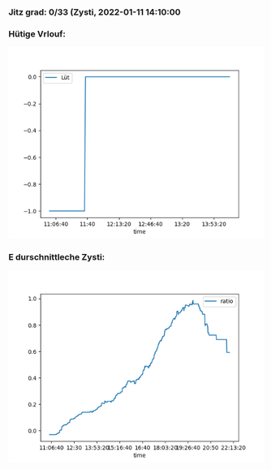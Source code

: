 ### Jitz grad: 0/33 (Zysti, 2022-01-11 14:10:00

### Hütige Vrlouf:
![Graph](Today.png)

### E durschnittleche Zysti:
![Graph](Zysti.png)